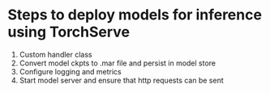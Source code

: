 Steps to deploy models for inference using TorchServe
============================================================

1. Custom handler class
2. Convert model ckpts to .mar file and persist in model store
3. Configure logging and metrics
4. Start model server and ensure that http requests can be sent
